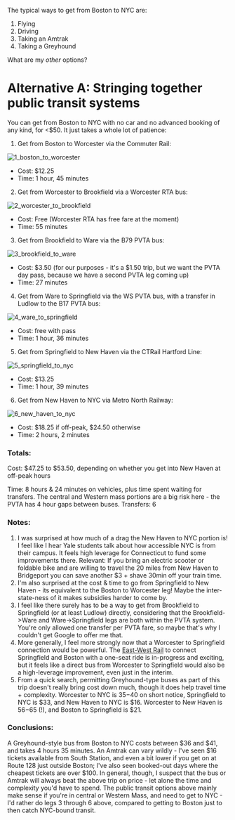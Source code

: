 The typical ways to get from Boston to NYC are:

1. Flying
2. Driving
3. Taking an Amtrak
4. Taking a Greyhound

What are my _other_ options?

# Alternative A: Stringing together public transit systems

You can get from Boston to NYC with no car and no advanced booking of any kind, for <$50. It just takes a whole lot of patience:

1. Get from Boston to Worcester via the Commuter Rail:

![1_boston_to_worcester](./trip_leg_screenshots/1_boston_to_worcester.png)

- Cost: $12.25
- Time: 1 hour, 45 minutes

2. Get from Worcester to Brookfield via a Worcester RTA bus:

![2_worcester_to_brookfield](./trip_leg_screenshots/2_worcester_to_brookfield.png)

- Cost: Free (Worcester RTA has free fare at the moment)
- Time: 55 minutes

3. Get from Brookfield to Ware via the B79 PVTA bus:

![3_brookfield_to_ware](./trip_leg_screenshots/3_brookfield_to_ware.png)

- Cost: $3.50 (for our purposes - it's a $1.50 trip, but we want the PVTA day pass, because we have a second PVTA leg coming up)
- Time: 27 minutes

4. Get from Ware to Springfield via the WS PVTA bus, with a transfer in Ludlow to the B17 PVTA bus:

![4_ware_to_springfield](./trip_leg_screenshots/4_ware_to_springfield.png)

- Cost: free with pass
- Time: 1 hour, 36 minutes

5. Get from Springfield to New Haven via the CTRail Hartford Line:

![5_springfield_to_nyc](./trip_leg_screenshots/5_springfield_to_nyc.png)

- Cost: $13.25
- Time: 1 hour, 39 minutes

6. Get from New Haven to NYC via Metro North Railway:

![6_new_haven_to_nyc](./trip_leg_screenshots/6_new_haven_to_nyc.png)

- Cost: $18.25 if off-peak, $24.50 otherwise
- Time: 2 hours, 2 minutes

### Totals:

Cost: $47.25 to $53.50, depending on whether you get into New Haven at off-peak hours

Time: 8 hours & 24 minutes on vehicles, plus time spent waiting for transfers. The central and Western mass portions are a big risk here - the PVTA has 4 hour gaps between buses.
Transfers: 6

### Notes:

1. I was surprised at how much of a drag the New Haven to NYC portion is! I feel like I hear Yale students talk about how accessible NYC is from their campus. It feels high leverage for Connecticut to fund some improvements there. Relevant: If you bring an electric scooter or foldable bike and are willing to travel the 20 miles from New Haven to Bridgeport you can save another $3 + shave 30min off your train time.
2. I'm also surprised at the cost & time to go from Springfield to New Haven - its equivalent to the Boston to Worcester leg! Maybe the inter-state-ness of it makes subsidies harder to come by.
3. I feel like there surely has to be a way to get from Brookfield to Springfield (or at least Ludlow) directly, considering that the Brookfield->Ware and Ware->Springfield legs are both within the PVTA system. You're only allowed one transfer per PVTA fare, so maybe that's why I couldn't get Google to offer me that.
4. More generally, I feel more strongly now that a Worcester to Springfield connection would be powerful. The [East-West Rail](https://en.wikipedia.org/wiki/East_West_Rail) to connect Springfield and Boston with a one-seat ride is in-progress and exciting, but it feels like a direct bus from Worcester to Springfield would also be a high-leverage improvement, even just in the interim.
5. From a quick search, permitting Greyhound-type buses as part of this trip doesn't really bring cost down much, though it does help travel time + complexity. Worcester to NYC is $35-$40 on short notice, Springfield to NYC is $33, and New Haven to NYC is $16. Worcester to New Haven is $56-$65 (!), and Boston to Springfield is $21.

### Conclusions:

A Greyhound-style bus from Boston to NYC costs between $36 and $41, and takes 4 hours 35 minutes. An Amtrak can vary wildly - I've seen $16 tickets available from South Station, and even a bit lower if you get on at Route 128 just outside Boston; I've also seen booked-out days where the cheapest tickets are over $100. In general, though, I suspect that the bus or Amtrak will always beat the above trip on price - let alone the time and complexity you'd have to spend. The public transit options above mainly make sense if you're in central or Western Mass, and need to get to NYC - I'd rather do legs 3 through 6 above, compared to getting to Boston just to then catch NYC-bound transit.
